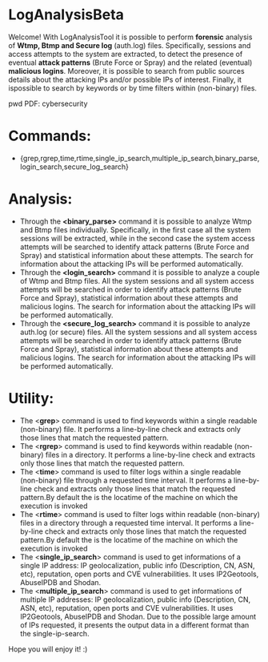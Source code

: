 # LogAnalysisBeta

Welcome! With LogAnalysisTool it is possible to perform **forensic** analysis of **Wtmp, Btmp and Secure log** (auth.log) files.
Specifically, sessions and access attempts to the system are extracted, to detect the presence of eventual **attack patterns**
(Brute Force or Spray) and the related (eventual) **malicious logins**. Moreover, it is possible to search from public sources
details about the attacking IPs and/or possible IPs of interest. Finally, it ispossible to search by keywords or by time filters
within (non-binary) files.

pwd PDF: cybersecurity

# Commands:
- {grep,rgrep,time,rtime,single_ip_search,multiple_ip_search,binary_parse,login_search,secure_log_search}

# Analysis:
- Through the **<binary_parse>** command it is possible to analyze Wtmp and Btmp files individually. Specifically, in the first case
all the system sessions will be extracted, while in the second case the system access attempts will be searched to identify
attack patterns (Brute Force and Spray) and statistical information about these attempts. The search for information about the
attacking IPs will be performed automatically.
- Through the **<login_search>** command it is possible to analyze a couple of Wtmp and Btmp files. All the system sessions and all
system access attempts will be searched in order to identify attack patterns (Brute Force and Spray), statistical information
about these attempts and malicious logins. The search for information about the attacking IPs will be performed automatically.
- Through the **<secure_log_search>** command it is possible to analyze auth.log (or secure) files. All the system sessions and all
system access attempts will be searched in order to identify attack patterns (Brute Force and Spray), statistical information
about these attempts and malicious logins. The search for information about the attacking IPs will be performed automatically.

# Utility:
- The <**grep**> command is used to find keywords within a single readable (non-binary) file. It performs a line-by-line check and
extracts only those lines that match the requested pattern.
- The <**rgrep**> command is used to find keywords within readable (non-binary) files in a directory. It performs a line-by-line check
and extracts only those lines that match the requested pattern.
- The <**time**> command is used to filter logs within a single readable (non-binary) file through a requested time interval. It
performs a line-by-line check and extracts only those lines that match the requested pattern.By default the <end time> is the
locatime of the machine on which the execution is invoked
- The <**rtime**> command is used to filter logs within readable (non-binary) files in a directory through a requested time interval.
It performs a line-by-line check and extracts only those lines that match the requested pattern.By default the <end time> is the
locatime of the machine on which the execution is invoked
- The <**single_ip_search**> command is used to get informations of a single IP address: IP geolocalization, public info (Description,
CN, ASN, etc), reputation, open ports and CVE vulnerabilities. It uses IP2Geotools, AbuseIPDB and Shodan.
- The <**multiple_ip_search**> command is used to get informations of multiple IP addresses: IP geolocalization, public info
(Description, CN, ASN, etc), reputation, open ports and CVE vulnerabilities. It uses IP2Geotools, AbuseIPDB and Shodan. Due to
the possible large amount of IPs requested, it presents the output data in a different format than the single-ip-search.

Hope you will enjoy it! :)
